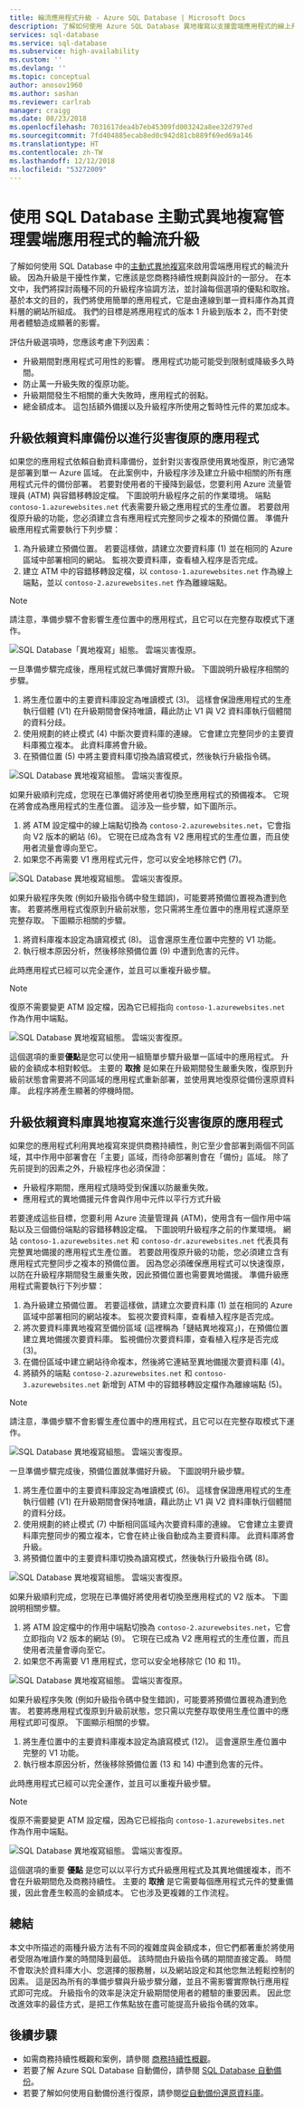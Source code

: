 ```yaml
---
title: 輪流應用程式升級 - Azure SQL Database | Microsoft Docs
description: 了解如何使用 Azure SQL Database 異地複寫以支援雲端應用程式的線上升級。
services: sql-database
ms.service: sql-database
ms.subservice: high-availability
ms.custom: ''
ms.devlang: ''
ms.topic: conceptual
author: anosov1960
ms.author: sashan
ms.reviewer: carlrab
manager: craigg
ms.date: 08/23/2018
ms.openlocfilehash: 7031617dea4b7eb45309fd003242a8ee32d797ed
ms.sourcegitcommit: 7fd404885ecab8ed0c942d81cb889f69ed69a146
ms.translationtype: HT
ms.contentlocale: zh-TW
ms.lasthandoff: 12/12/2018
ms.locfileid: "53272009"
---
```

# <a name="managing-rolling-upgrades-of-cloud-applications-using-sql-database-active-geo-replication"></a>使用 SQL Database 主動式異地複寫管理雲端應用程式的輪流升級

了解如何使用 SQL Database 中的[主動式異地複寫](sql-database-auto-failover-group.md)來啟用雲端應用程式的輪流升級。 因為升級是干擾性作業，它應該是您商務持續性規劃與設計的一部分。 在本文中，我們將探討兩種不同的升級程序協調方法，並討論每個選項的優點和取捨。 基於本文的目的，我們將使用簡單的應用程式，它是由連線到單一資料庫作為其資料層的網站所組成。 我們的目標是將應用程式的版本 1 升級到版本 2，而不對使用者體驗造成顯著的影響。

評估升級選項時，您應該考慮下列因素：

* 升級期間對應用程式可用性的影響。 應用程式功能可能受到限制或降級多久時間。
* 防止萬一升級失敗的復原功能。
* 升級期間發生不相關的重大失敗時，應用程式的弱點。
* 總金額成本。  這包括額外備援以及升級程序所使用之暫時性元件的累加成本。

## <a name="upgrading-applications-that-rely-on-database-backups-for-disaster-recovery"></a>升級依賴資料庫備份以進行災害復原的應用程式

如果您的應用程式依賴自動資料庫備份，並針對災害復原使用異地復原，則它通常是部署到單一 Azure 區域。 在此案例中，升級程序涉及建立升級中相關的所有應用程式元件的備份部署。 若要對使用者的干擾降到最低，您要利用 Azure 流量管理員 (ATM) 與容錯移轉設定檔。  下圖說明升級程序之前的作業環境。 端點 `contoso-1.azurewebsites.net` 代表需要升級之應用程式的生產位置。 若要啟用復原升級的功能，您必須建立含有應用程式完整同步之複本的預備位置。 準備升級應用程式需要執行下列步驟：

1. 為升級建立預備位置。 若要這樣做，請建立次要資料庫 (1) 並在相同的 Azure 區域中部署相同的網站。 監視次要資料庫，查看植入程序是否完成。
2. 建立 ATM 中的容錯移轉設定檔，以 `contoso-1.azurewebsites.net` 作為線上端點，並以 `contoso-2.azurewebsites.net` 作為離線端點。

> [!NOTE]
> 請注意，準備步驟不會影響生產位置中的應用程式，且它可以在完整存取模式下運作。
>  

![SQL Database「異地複寫」組態。 雲端災害復原。](media/sql-database-manage-application-rolling-upgrade/Option1-1.png)

一旦準備步驟完成後，應用程式就已準備好實際升級。 下圖說明升級程序相關的步驟。

1. 將生產位置中的主要資料庫設定為唯讀模式 (3)。 這樣會保證應用程式的生產執行個體 (V1) 在升級期間會保持唯讀，藉此防止 V1 與 V2 資料庫執行個體間的資料分歧。  
2. 使用規劃的終止模式 (4) 中斷次要資料庫的連線。 它會建立完整同步的主要資料庫獨立複本。 此資料庫將會升級。
3. 在預備位置 (5) 中將主要資料庫切換為讀寫模式，然後執行升級指令碼。

![SQL Database 異地複寫組態。 雲端災害復原。](media/sql-database-manage-application-rolling-upgrade/Option1-2.png)

如果升級順利完成，您現在已準備好將使用者切換至應用程式的預備複本。 它現在將會成為應用程式的生產位置。  這涉及一些步驟，如下圖所示。

1. 將 ATM 設定檔中的線上端點切換為 `contoso-2.azurewebsites.net`，它會指向 V2 版本的網站 (6)。 它現在已成為含有 V2 應用程式的生產位置，而且使用者流量會導向至它。  
2. 如果您不再需要 V1 應用程式元件，您可以安全地移除它們 (7)。

![SQL Database 異地複寫組態。 雲端災害復原。](media/sql-database-manage-application-rolling-upgrade/Option1-3.png)

如果升級程序失敗 (例如升級指令碼中發生錯誤)，可能要將預備位置視為遭到危害。 若要將應用程式復原到升級前狀態，您只需將生產位置中的應用程式還原至完整存取。 下圖顯示相關的步驟。

1. 將資料庫複本設定為讀寫模式 (8)。 這會還原生產位置中完整的 V1 功能。
2. 執行根本原因分析，然後移除預備位置 (9) 中遭到危害的元件。

此時應用程式已經可以完全運作，並且可以重複升級步驟。

> [!NOTE]
> 復原不需要變更 ATM 設定檔，因為它已經指向 `contoso-1.azurewebsites.net` 作為作用中端點。

![SQL Database 異地複寫組態。 雲端災害復原。](media/sql-database-manage-application-rolling-upgrade/Option1-4.png)

這個選項的重要**優點**是您可以使用一組簡單步驟升級單一區域中的應用程式。 升級的金額成本相對較低。 主要的 **取捨** 是如果在升級期間發生嚴重失敗，復原到升級前狀態會需要將不同區域的應用程式重新部署，並使用異地復原從備份還原資料庫。 此程序將產生顯著的停機時間。

## <a name="upgrading-applications-that-rely-on-database-geo-replication-for-disaster-recovery"></a>升級依賴資料庫異地複寫來進行災害復原的應用程式

如果您的應用程式利用異地複寫來提供商務持續性，則它至少會部署到兩個不同區域，其中作用中部署會在「主要」區域，而待命部署則會在「備份」區域。 除了先前提到的因素之外，升級程序也必須保證：

* 升級程序期間，應用程式隨時受到保護以防嚴重失敗。
* 應用程式的異地備援元件會與作用中元件以平行方式升級

若要達成這些目標，您要利用 Azure 流量管理員 (ATM)，使用含有一個作用中端點以及三個備份端點的容錯移轉設定檔。  下圖說明升級程序之前的作業環境。 網站 `contoso-1.azurewebsites.net` 和 `contoso-dr.azurewebsites.net` 代表具有完整異地備援的應用程式生產位置。 若要啟用復原升級的功能，您必須建立含有應用程式完整同步之複本的預備位置。 因為您必須確保應用程式可以快速復原，以防在升級程序期間發生嚴重失敗，因此預備位置也需要異地備援。 準備升級應用程式需要執行下列步驟：

1. 為升級建立預備位置。 若要這樣做，請建立次要資料庫 (1) 並在相同的 Azure 區域中部署相同的網站複本。 監視次要資料庫，查看植入程序是否完成。
2. 將次要資料庫異地複寫至備份區域 (這裡稱為「鏈結異地複寫」)，在預備位置建立異地備援次要資料庫。 監視備份次要資料庫，查看植入程序是否完成 (3)。
3. 在備份區域中建立網站待命複本，然後將它連結至異地備援次要資料庫 (4)。  
4. 將額外的端點 `contoso-2.azurewebsites.net` 和 `contoso-3.azurewebsites.net` 新增到 ATM 中的容錯移轉設定檔作為離線端點 (5)。

> [!NOTE]
> 請注意，準備步驟不會影響生產位置中的應用程式，且它可以在完整存取模式下運作。

![SQL Database 異地複寫組態。 雲端災害復原。](media/sql-database-manage-application-rolling-upgrade/Option2-1.png)

一旦準備步驟完成後，預備位置就準備好升級。 下圖說明升級步驟。

1. 將生產位置中的主要資料庫設定為唯讀模式 (6)。 這樣會保證應用程式的生產執行個體 (V1) 在升級期間會保持唯讀，藉此防止 V1 與 V2 資料庫執行個體間的資料分歧。  
2. 使用規劃的終止模式 (7) 中斷相同區域內次要資料庫的連線。 它會建立主要資料庫完整同步的獨立複本，它會在終止後自動成為主要資料庫。 此資料庫將會升級。
3. 將預備位置中的主要資料庫切換為讀寫模式，然後執行升級指令碼 (8)。

![SQL Database 異地複寫組態。 雲端災害復原。](media/sql-database-manage-application-rolling-upgrade/Option2-2.png)

如果升級順利完成，您現在已準備好將使用者切換至應用程式的 V2 版本。 下圖說明相關步驟。

1. 將 ATM 設定檔中的作用中端點切換為 `contoso-2.azurewebsites.net`，它會立即指向 V2 版本的網站 (9)。 它現在已成為 V2 應用程式的生產位置，而且使用者流量會導向至它。
2. 如果您不再需要 V1 應用程式，您可以安全地移除它 (10 和 11)。  

![SQL Database 異地複寫組態。 雲端災害復原。](media/sql-database-manage-application-rolling-upgrade/Option2-3.png)

如果升級程序失敗 (例如升級指令碼中發生錯誤)，可能要將預備位置視為遭到危害。 若要將應用程式復原到升級前狀態，您只需以完整存取使用生產位置中的應用程式即可復原。 下圖顯示相關的步驟。

1. 將生產位置中的主要資料庫複本設定為讀寫模式 (12)。 這會還原生產位置中完整的 V1 功能。
2. 執行根本原因分析，然後移除預備位置 (13 和 14) 中遭到危害的元件。

此時應用程式已經可以完全運作，並且可以重複升級步驟。

> [!NOTE]
> 復原不需要變更 ATM 設定檔，因為它已經指向 `contoso-1.azurewebsites.net` 作為作用中端點。

![SQL Database 異地複寫組態。 雲端災害復原。](media/sql-database-manage-application-rolling-upgrade/Option2-4.png)

這個選項的重要 **優點** 是您可以以平行方式升級應用程式及其異地備援複本，而不會在升級期間危及商務持續性。 主要的 **取捨** 是它需要每個應用程式元件的雙重備援，因此會產生較高的金額成本。 它也涉及更複雜的工作流程。

## <a name="summary"></a>總結

本文中所描述的兩種升級方法有不同的複雜度與金額成本，但它們都著重於將使用者受限為唯讀作業的時間降到最低。 該時間由升級指令碼的期間直接定義。 時間不會取決於資料庫大小、您選擇的服務層，以及網站設定和其他您無法輕鬆控制的因素。 這是因為所有的準備步驟與升級步驟分離，並且不需影響實際執行應用程式即可完成。 升級指令的效率是決定升級期間使用者的體驗的重要因素。 因此您改進效率的最佳方式，是把工作焦點放在盡可能提高升級指令碼的效率。  

## <a name="next-steps"></a>後續步驟

* 如需商務持續性概觀和案例，請參閱 [商務持續性概觀](sql-database-business-continuity.md)。
* 若要了解 Azure SQL Database 自動備份，請參閱 [SQL Database 自動備份](sql-database-automated-backups.md)。
* 若要了解如何使用自動備份進行復原，請參閱[從自動備份還原資料庫](sql-database-recovery-using-backups.md)。
